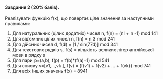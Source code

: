 #### Завдання 2 (20% балів).

Реалізувати функцію f(x), що повертає ціле значення за наступними
правилами:
1. Для натуральних (цілих додатніх) чисел n, f(n) = (n! + n -1) mod 141
2. Для від’ємних цілих чисел n, f(n) = n 3 mod 241
3. Для дійсних чисел d, f(d) = [1 / sin(77d)] mod 341
4. Для текстових рядків s, f(s) = кількість великих літер англійської мови в рядку s
5. Для пари p=(a,b), f(p) = f(b)*(f(a)+1) mod 541
6. Для списку v=[v1,...,vk ], f(v) = (f(v1) + f(v2) + ... + f(vk)) mod 741
7. Для всіх інших значень f(x) = 8941